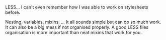 LESS... I can't even remember how I was able to work on stylesheets before.

Nesting, variables, mixins, ... It all sounds simple but can do so much work. It can also be a big mess if not organised properly. A good LESS files organisation is more important than neat mixins that work for you.
